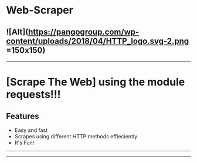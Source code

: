 # Web-Scraper 
 ![Alt](https://pangogroup.com/wp-content/uploads/2018/04/HTTP_logo.svg-2.png =150x150)
---
___
# [Scrape The Web] using the module requests!!!
## Features
* Easy and fast
* Scrapes using different HTTP methods effieciently
* It's Fun!
---
___
